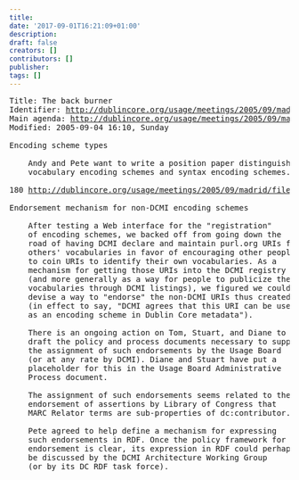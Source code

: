 ```yaml
---
title: 
date: '2017-09-01T16:21:09+01:00'
description: 
draft: false
creators: []
contributors: []
publisher: 
tags: []
---
```


<pre>
Title: The back burner
Identifier: <a href="/usage/meetings/2005/09/madrid/backburner/">http://dublincore.org/usage/meetings/2005/09/madrid/backburner/</a>
Main agenda: <a href="/usage/meetings/2005/09/madrid/">http://dublincore.org/usage/meetings/2005/09/madrid/</a>
Modified: 2005-09-04 16:10, Sunday

Encoding scheme types
    
    Andy and Pete want to write a position paper distinguishing
    vocabulary encoding schemes and syntax encoding schemes. See:

180 <a href="/usage/meetings/2005/09/madrid/files/2005-05-16.encoding-scheme-types.html">http://dublincore.org/usage/meetings/2005/09/madrid/files/2005-05-16.encoding-scheme-types.html</a>

Endorsement mechanism for non-DCMI encoding schemes

    After testing a Web interface for the "registration"
    of encoding schemes, we backed off from going down the
    road of having DCMI declare and maintain purl.org URIs for
    others' vocabularies in favor of encouraging other people
    to coin URIs to identify their own vocabularies. As a
    mechanism for getting those URIs into the DCMI registry
    (and more generally as a way for people to publicize their
    vocabularies through DCMI listings), we figured we could
    devise a way to "endorse" the non-DCMI URIs thus created
    (in effect to say, "DCMI agrees that this URI can be used
    as an encoding scheme in Dublin Core metadata").

    There is an ongoing action on Tom, Stuart, and Diane to
    draft the policy and process documents necessary to support
    the assignment of such endorsements by the Usage Board
    (or at any rate by DCMI). Diane and Stuart have put a
    placeholder for this in the Usage Board Administrative
    Process document.

    The assignment of such endorsements seems related to the
    endorsement of assertions by Library of Congress that
    MARC Relator terms are sub-properties of dc:contributor.

    Pete agreed to help define a mechanism for expressing
    such endorsements in RDF. Once the policy framework for
    endorsement is clear, its expression in RDF could perhaps
    be discussed by the DCMI Architecture Working Group
    (or by its DC RDF task force).

</pre>
